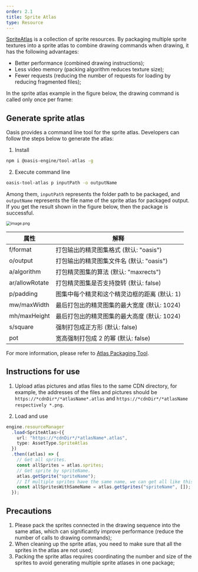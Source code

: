 ```yaml
---
order: 2.1
title: Sprite Atlas
type: Resource
---
```


[SpriteAtlas](${api}core/SpriteAtlas) is a collection of sprite resources. By packaging multiple sprite textures into a sprite atlas to combine drawing commands when drawing, it has the following advantages:

- Better performance (combined drawing instructions);
- Less video memory (packing algorithm reduces texture size);
- Fewer requests (reducing the number of requests for loading by reducing fragmented files);

In the sprite atlas example in the figure below, the drawing command is called only once per frame:

<playground src="sprite-atlas.ts"></playground>

## Generate sprite atlas

Oasis provides a command line tool for the sprite atlas. Developers can follow the steps below to generate the atlas:

1. Install

```bash
npm i @oasis-engine/tool-atlas -g
```

2. Execute command line

```bash
oasis-tool-atlas p inputPath -o outputName
```

Among them, `inputPath` represents the folder path to be packaged, and `outputName` represents the file name of the sprite atlas for packaged output. If you get the result shown in the figure below, then the package is successful.

<img src="https://gw.alipayobjects.com/mdn/rms_7c464e/afts/img/A*UhLBRpt9SwAAAAAAAAAAAAAAARQnAQ" alt="image.png" style="zoom:75%;" />

| 属性           | 解释                                         |
| -------------- | -------------------------------------------- |
| f/format       | 打包输出的精灵图集格式 (默认: "oasis")       |
| o/output       | 打包输出的精灵图集文件名 (默认: "oasis")     |
| a/algorithm    | 打包精灵图集的算法 (默认: "maxrects")        |
| ar/allowRotate | 打包精灵图集是否支持旋转 (默认: false)       |
| p/padding      | 图集中每个精灵和这个精灵边框的距离 (默认: 1) |
| mw/maxWidth    | 最后打包出的精灵图集的最大宽度 (默认: 1024)  |
| mh/maxHeight   | 最后打包出的精灵图集的最大高度 (默认: 1024)  |
| s/square       | 强制打包成正方形 (默认: false)               |
| pot            | 宽高强制打包成 2 的幂 (默认: false)          |

For more information, please refer to [Atlas Packaging Tool](https://github.com/oasis-engine/tool-atlas/edit/main/README.md).

## Instructions for use

1. Upload atlas pictures and atlas files to the same CDN directory, for example, the addresses of the files and pictures should be `https://*cdnDir*/*atlasName*.atlas` and `https://*cdnDir*/*atlasName respectively *.png`.

2. Load and use

```typescript
engine.resourceManager
  .load<SpriteAtlas>({
    url: "https://*cdnDir*/*atlasName*.atlas",
    type: AssetType.SpriteAtlas
  })
  .then((atlas) => {
    // Get all sprites.
    const allSprites = atlas.sprites;
    // Get sprite by spriteName.
    atlas.getSprite("spriteName");
    // If multiple sprites have the same name, we can get all like this.
    const allSpritesWithSameName = atlas.getSprites("spriteName", []);
  });
```

## Precautions

1. Please pack the sprites connected in the drawing sequence into the same atlas, which can significantly improve performance (reduce the number of calls to drawing commands);
2. When cleaning up the sprite atlas, you need to make sure that all the sprites in the atlas are not used;
3. Packing the sprite atlas requires coordinating the number and size of the sprites to avoid generating multiple sprite atlases in one package;
